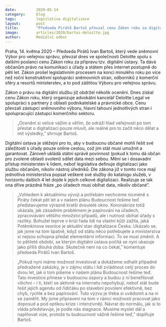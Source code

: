 ```yaml
---
date:         2020-05-14
category:     blog
tags:         legislativa digitalizace
layout:       post
title:        "Předseda Pirátů Bartoš převzal cenu Zákon roku za digitální ústavu, která dává lidem právo komunikovat se státem online"
image:        articles/2020/bartos-deloitte.jpg
author:       Mediální odbor
---  
```


 
Praha, 14. května 2020 – Předseda Pirátů Ivan Bartoš, který vede sněmovní Výbor pro veřejnou správu, převzal dnes ve společnosti Deloitte spolu s dalšími poslanci cenu Zákon roku za přípravu tzv. digitální ústavy. Ta dává občanům právo na komunikaci s úřady a státem přes internet postupně do pěti let. Zákon prošel legislativním procesem na konci minulého roku po více než roční konstruktivní spolupráci sněmovních stran, odborníků z komerční sféry a resortů ministerstev, a to pod záštitou Výboru pro veřejnou správu.

Zákon o právu na digitální službu již obdržel několik ocenění. Dnes získal cenu Zákon roku, který organizuje advokátní kancelář Deloitte Legal ve spolupráci s partnery z oblasti podnikatelské a právnické obce. Cenu převzali zástupci sněmovního výboru, hlavní tahouni jednotlivých stran i spolupracující zástupci komerčního sektoru. 

> „Ocenění si velice vážím a věřím, že odráží hlad veřejnosti po tom přestat o digitalizaci pouze mluvit, ale reálně pro to začít něco dělat a mít výsledky,” shrnuje Bartoš.

Digitální ústava je stěžejní pro to, aby v budoucnu občané mohli řešit své záležitosti s úřady pouze online cestou, což jim stát musí umožnit a garantovat. Zároveň ukládá státní správě povinnost (pokud k tomu dá občan pro zvolené oblasti svolení) sdílet data mezi sebou. Mění se i dosavadní přístup ministerstev k lidem, neboť legislativa definuje digitalizaci jako službu občanům, nikoliv nástroj úředníků.  Dle zákona již v tomto roce mají jednotlivá ministerstva popsat veškeré své služby do katalogu služeb, v horizontu dalších 4 let dojde k jejich celkové digitalizaci. Realizuje se tak ona dříve prázdná fráze „po úřadech musí obíhat data, nikoliv občané”. 

> „Vzhledem k aktuálnímu vývoji a potřebám nechceme nicméně s Piráty čekat pět let a v našem plánu Budoucnost řešíme teď představujeme výrazně kratší dvouleté okno. Koronakrize totiž ukázala, jak zásadním problémem je papírování na úřadech, zpracovávání většího množství případů, ale i nutnost obíhat úřady s razítky. Bohužel teprve v krizi řada lidí na vlastní kůži zažila, jaká Potěmkinova vesnice je aktuální stav digitalizace Česka. Ukázalo se, jak jsme na tom špatně, když od státu něco potřebujete a ministerstva si nejsou schopna předat elementární informaci. To se musí změnit. A to pětileté období, se kterým digitální ústava počítá se nyní ukazuje jako příliš dlouhá doba. Skutečně není na co čekat,” komentuje předseda Pirátů Ivan Bartoš. 

> „Pokud nyní máme možnost investovat a dokážeme odhalit případné předražené zakázky, je v zájmu státu i lidí zvládnout celý proces do dvou let, jak o tom píšeme v našem plánu Budoucnost řešíme teď. Tato investice přinese v budoucnu úspory a budou z ní benefitovat všichni – i ti, kteří se aktivně na internetu nepohybují, neboť stát bude řešit jejich agendu od řidičáku po stavební povolení efektivně, bez chyb, rychle a bez papírování. Tuto výzvu je třeba si uvědomit a na ni se zaměřit. My jsme připraveni na tom v rámci možností pracovat jako doposud a pod optikou krize i intenzivněji. Návrat do normálu, jak si to vláda představuje, je podle nás stagnace. Musíme myslet dál a naplňovat vize, protože tu budoucnost vážně řešíme teď,” doplňuje Bartoš.

